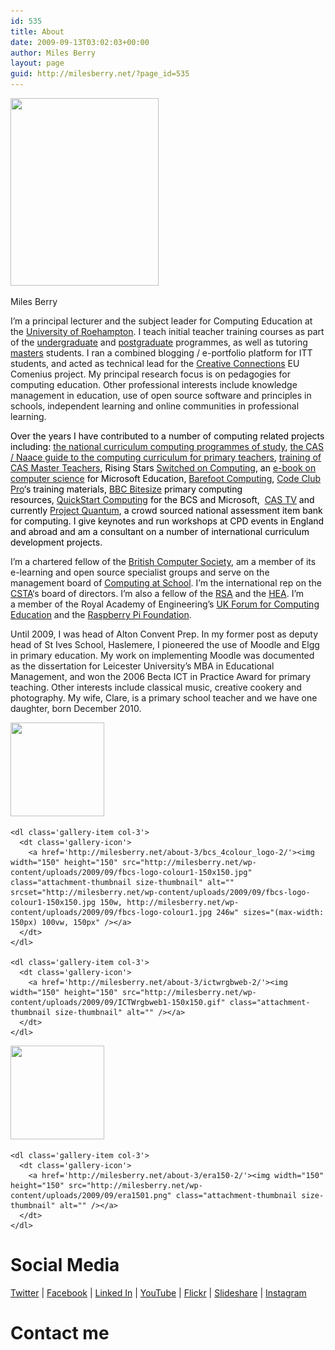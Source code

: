 ```yaml
---
id: 535
title: About
date: 2009-09-13T03:02:03+00:00
author: Miles Berry
layout: page
guid: http://milesberry.net/?page_id=535
---
```

<div id="attachment_788" style="width: 247px" class="wp-caption alignleft">
  <img class="size-medium wp-image-788" title="Miles Berry" src="/wp-content/uploads/2009/09/mgb12-237x300.jpg" alt="" width="237" height="300" srcset="/wp-content/uploads/2009/09/mgb12-237x300.jpg 237w, /wp-content/uploads/2009/09/mgb12-810x1024.jpg 810w" sizes="(max-width: 237px) 100vw, 237px" />
  
  <p class="wp-caption-text">
    Miles Berry
  </p>
</div>

I&#8217;m a principal lecturer and the subject leader for Computing Education at the [University of Roehampton](http://roehampton.ac.uk). I teach initial teacher training courses as part of the [undergraduate](http://www.roehampton.ac.uk/undergraduate-courses/primary-education/index.html) and [postgraduate](http://www.roehampton.ac.uk/Templates/Pages/Course.aspx?id=2147486445&terms=pgce) programmes, as well as tutoring [masters](http://www.roehampton.ac.uk/postgraduate-courses/education/index.html) students. I ran a combined blogging / e-portfolio platform for ITT students, and acted as technical lead for the [Creative Connections](http://creativeconnexions.eu) EU Comenius project. My principal research focus is on pedagogies for computing education. Other professional interests include knowledge management in education, use of open source software and principles in schools, independent learning and online communities in professional learning.

<span style="color: #000000;">Over the years I have contributed to a number of computing related projects including: <a href="https://www.gov.uk/government/publications/national-curriculum-in-england-computing-programmes-of-study/national-curriculum-in-england-computing-programmes-of-study">the national curriculum computing programmes of study</a>, <a href="http://www.computingatschool.org.uk/data/uploads/CASPrimaryComputing.pdf">the CAS / Naace guide to the computing curriculum for primary teachers</a>, <a href="http://bit.ly/CASMTT">training of CAS Master Teachers</a>, Rising Stars <a href="http://www.switchedoncomputing.co.uk/">Switched on Computing</a>, an <a href="http://www.slideshare.net/Microsofteduk/computer-science-in-the-national-curriculum">e-book on computer science</a> for Microsoft Education, <a href="http://barefootcas.org.uk/">Barefoot Computing</a>, <a href="http://www.codeclubpro.org/">Code Club Pro</a>&#8216;s training materials, <a href="http://www.bbc.co.uk/schools/0/computing/">BBC Bitesize</a> primary computing resources, <a href="http://primary.quickstartcomputing.org">QuickStart Computing</a> for the BCS and Microsoft,  <a href="http://youtube.com/computingatschool">CAS TV</a> and currently <a href="http://bit.ly/projectquantum">Project Quantum</a>, a crowd sourced national assessment item bank for computing. I give keynotes and run workshops at CPD events in England and abroad and am a consultant on a number of international curriculum development projects.</span>

I&#8217;m a chartered fellow of the [British Computer Society](http://bcs.org.uk), am a member of its e-learning and open source specialist groups and serve on the management board of [Computing at School](http://computingatschool.org.uk). I&#8217;m the international rep on the [CSTA](http://www.csteachers.org/)&#8216;s board of directors. I&#8217;m also a fellow of the [RSA](http://thersa.org) and the [HEA](http://www.heacademy.ac.uk). I&#8217;m a member of the Royal Academy of Engineering&#8217;s [UK Forum for Computing Education](http://ukforce.org.uk/) and the [Raspberry Pi Foundation](https://www.raspberrypi.org/).

Until 2009, I was head of Alton Convent Prep. In my former post as deputy head of St Ives School, Haslemere, I pioneered the use of Moodle and Elgg in primary education. My work on implementing Moodle was documented as the dissertation for Leicester University&#8217;s MBA in Educational Management, and won the 2006 Becta ICT in Practice Award for primary teaching. Other interests include classical music, creative cookery and photography. My wife, Clare, is a primary school teacher and we have one daughter, born December 2010.

<div id='gallery-535-1' class='gallery gallery-535'>
  <div class='gallery-row gallery-clear'>
    <dl class='gallery-item col-3'>
      <dt class='gallery-icon'>
        <a href='http://milesberry.net/about-3/mirandanet-logo-fellow-300x143-2/'><img width="150" height="150" src="http://milesberry.net/wp-content/uploads/2009/09/Mirandanet-logo-Fellow-300x143-150x150.jpg" class="attachment-thumbnail size-thumbnail" alt="" srcset="http://milesberry.net/wp-content/uploads/2009/09/Mirandanet-logo-Fellow-300x143-150x150.jpg 150w, http://milesberry.net/wp-content/uploads/2009/09/Mirandanet-logo-Fellow-300x143.jpg 300w" sizes="(max-width: 150px) 100vw, 150px" /></a>
      </dt>
    </dl>
    
    <dl class='gallery-item col-3'>
      <dt class='gallery-icon'>
        <a href='http://milesberry.net/about-3/bcs_4colour_logo-2/'><img width="150" height="150" src="http://milesberry.net/wp-content/uploads/2009/09/fbcs-logo-colour1-150x150.jpg" class="attachment-thumbnail size-thumbnail" alt="" srcset="http://milesberry.net/wp-content/uploads/2009/09/fbcs-logo-colour1-150x150.jpg 150w, http://milesberry.net/wp-content/uploads/2009/09/fbcs-logo-colour1.jpg 246w" sizes="(max-width: 150px) 100vw, 150px" /></a>
      </dt>
    </dl>
    
    <dl class='gallery-item col-3'>
      <dt class='gallery-icon'>
        <a href='http://milesberry.net/about-3/ictwrgbweb-2/'><img width="150" height="150" src="http://milesberry.net/wp-content/uploads/2009/09/ICTWrgbweb1-150x150.gif" class="attachment-thumbnail size-thumbnail" alt="" /></a>
      </dt>
    </dl>
  </div>
  
  <div class='gallery-row gallery-clear'>
    <dl class='gallery-item col-3'>
      <dt class='gallery-icon'>
        <a href='http://milesberry.net/about-3/bettawardswinnerlogo2015-1-2/'><img width="150" height="150" src="http://milesberry.net/wp-content/uploads/2009/09/bettawardswinnerlogo2015-11-150x150.jpg" class="attachment-thumbnail size-thumbnail" alt="" srcset="http://milesberry.net/wp-content/uploads/2009/09/bettawardswinnerlogo2015-11-150x150.jpg 150w, http://milesberry.net/wp-content/uploads/2009/09/bettawardswinnerlogo2015-11.jpg 222w" sizes="(max-width: 150px) 100vw, 150px" /></a>
      </dt>
    </dl>
    
    <dl class='gallery-item col-3'>
      <dt class='gallery-icon'>
        <a href='http://milesberry.net/about-3/era150-2/'><img width="150" height="150" src="http://milesberry.net/wp-content/uploads/2009/09/era1501.png" class="attachment-thumbnail size-thumbnail" alt="" /></a>
      </dt>
    </dl>
  </div>
</div>

<!-- .gallery -->

# Social Media

[Twitter](http://twitter.com/mberry) | [Facebook](https://www.facebook.com/mberry001) | [Linked In](http://www.linkedin.com/in/mgberry) | [YouTube](http://www.youtube.com/user/milesberry?feature=mhee) | [Flickr](http://www.flickr.com/photos/mberry/) | [Slideshare](http://www.slideshare.net/mgberry) | [Instagram](https://www.instagram.com/mgberry/)

# Contact me

<div role="form" class="wpcf7" id="wpcf7-f782-o1" dir="ltr">
  <div class="screen-reader-response">
  </div>
</div>

#
